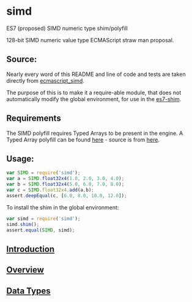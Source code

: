 # simd
ES7 (proposed) SIMD numeric type shim/polyfill

128-bit SIMD numeric value type ECMAScript straw man proposal.

## Source:
Nearly every word of this README and line of code and tests are taken directly from [ecmascript_simd](https://github.com/johnmccutchan/ecmascript_simd).

The purpose of this is to make it a require-able module, that does not automatically modify the global environment,
for use in the [es7-shim](https://github.com/es-shims/es7-shim).

## Requirements
The SIMD polyfill requires Typed Arrays to be present in the engine. A Typed Array polyfill can be found [here](https://www.npmjs.com/package/typedarray) - source is from [here](https://github.com/inexorabletash/polyfill/blob/master/typedarray.js).

## Usage:
```js
var SIMD = require('simd');
var a = SIMD.float32x4(1.0, 2.0, 3.0, 4.0);
var b = SIMD.float32x4(5.0, 6.0, 7.0, 8.0);
var c = SIMD.float32x4.add(a,b);
assert.deepEqual(c, [6.0, 8.0, 10.0, 12.0]);
```

To install the shim in the global environment:
```js
var simd = require('simd');
simd.shim();
assert.equal(SIMD, simd);
```

## [Introduction](https://github.com/johnmccutchan/ecmascript_simd#introduction)

## [Overview](https://github.com/johnmccutchan/ecmascript_simd#overview)

## [Data Types](https://github.com/johnmccutchan/ecmascript_simd#data-types)

